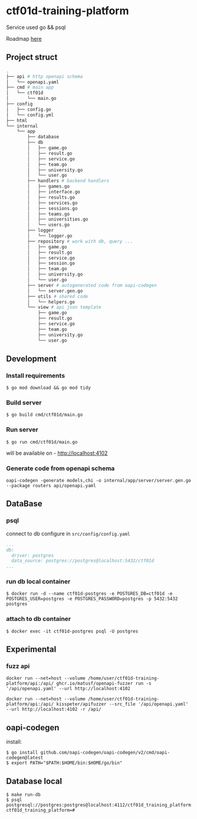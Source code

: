 # ctf01d-training-platform

Service used go && psql

Roadmap [here](TODO.md)

## Project struct

```sh
.
├── api # http openapi schema
│   └── openapi.yaml
├── cmd # main app
│   └── ctf01d
│       └── main.go
├── config
│   ├── config.go
│   └── config.yml
├── html
└── internal
    └── app
        ├── database
        ├── db
        │   ├── game.go
        │   ├── result.go
        │   ├── service.go
        │   ├── team.go
        │   ├── university.go
        │   └── user.go
        ├── handlers # backend handlers
        │   ├── games.go
        │   ├── interface.go
        │   ├── results.go
        │   ├── services.go
        │   ├── sessions.go
        │   ├── teams.go
        │   ├── universities.go
        │   └── users.go
        ├── logger
        │   └── logger.go
        ├── repository # work with db, query ...
        │   ├── game.go
        │   ├── result.go
        │   ├── service.go
        │   ├── session.go
        │   ├── team.go
        │   ├── university.go
        │   └── user.go
        ├── server # autogenerated code from oapi-codegen
        │   └── server.gen.go
        ├── utils # shared code
        │   └── helpers.go
        └── view # api json template
            ├── game.go
            ├── result.go
            ├── service.go
            ├── team.go
            ├── university.go
            └── user.go
```

## Development

### Install requirements

```shell
$ go mod download && go mod tidy
```

### Build server

```shell
$ go build cmd/ctf01d/main.go
```

### Run server

```shell
$ go run cmd/ctf01d/main.go
```

will be available on - [http://localhost:4102](http://localhost:4102)


### Generate code from openapi schema

```shell
oapi-codegen -generate models,chi -o internal/app/server/server.gen.go --package routers api/openapi.yaml
```

## DataBase

### psql

connect to db configure in `src/config/config.yaml`

```yaml
...
db:
  driver: postgres
  data_source: postgres://postgres@localhost:5432/ctf01d
...
```

### run db local container

```shell
$ docker run -d --name ctf01d-postgres -e POSTGRES_DB=ctf01d -e POSTGRES_USER=postgres -e POSTGRES_PASSWORD=postgres -p 5432:5432 postgres
```

### attach to db container

```shell
$ docker exec -it ctf01d-postgres psql -U postgres
```

## Experimental

### fuzz api

```shell
docker run --net=host --volume /home/user/ctf01d-training-platform/api:/api/ ghcr.io/matusf/openapi-fuzzer run -s '/api/openapi.yaml' --url http://localhost:4102

docker run --net=host --volume /home/user/ctf01d-training-platform/api:/api/ kisspeter/apifuzzer --src_file '/api/openapi.yaml' --url http://localhost:4102 -r /api/
```


## oapi-codegen

install:

```
$ go install github.com/oapi-codegen/oapi-codegen/v2/cmd/oapi-codegen@latest
$ export PATH="$PATH:$HOME/bin:$HOME/go/bin"
```


## Database local

```
$ make run-db
$ psql postgresql://postgres:postgres@localhost:4112/ctf01d_training_platform
ctf01d_training_platform=#
```
